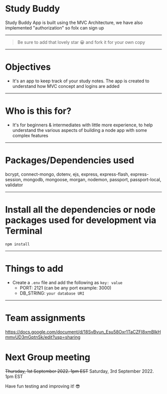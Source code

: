 # Study Buddy

Study Buddy App is built using the MVC Architecture, we have also implemented "authorization" so folx can sign up

---

> Be sure to add that lovely star 😀 and fork it for your own copy

---

# Objectives

- It's an app to keep track of your study notes. The app is created to understand how MVC concept and logins are added

---

# Who is this for? 

- It's for beginners & intermediates with little more experience, to help understand the various aspects of building a node app with some complex features

---

# Packages/Dependencies used 

bcrypt, connect-mongo, dotenv, ejs, express, express-flash, express-session, mongodb, mongoose, morgan, nodemon, passport, passport-local, validator

---

# Install all the dependencies or node packages used for development via Terminal

`npm install` 

---

# Things to add

- Create a `.env` file and add the following as `key: value` 
  - PORT: 2121 (can be any port example: 3000) 
  - DB_STRING: `your database URI` 
 ---
 
# Team assignments

https://docs.google.com/document/d/18SvBvun_Esu58Oxr1TaCZFI8xmBIkHmmvUD3mGptnSk/edit?usp=sharing

# Next Group meeting

~~Thursday, 1st September 2022. 1pm EST~~
Saturday, 3rd September 2022. 1pm EST

 Have fun testing and improving it! 😎
